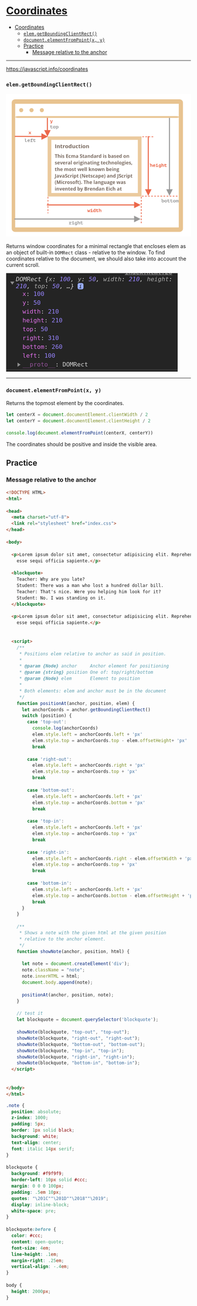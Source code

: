 # [Coordinates](<name="coordinates">)

- [Coordinates](#coordinates)
    - [`elem.getBoundingClientRect()`](#elemgetboundingclientrect)
    - [`document.elementFromPoint(x, y)`](#documentelementfrompointx-y)
  - [Practice](#practice)
    - [Message relative to the anchor](#message-relative-to-the-anchor)

***


https://javascript.info/coordinates

### `elem.getBoundingClientRect()` 

![](img/2020-02-22-19-06-27.png)

Returns window coordinates for a minimal rectangle that encloses elem as an object of built-in `DOMRect` class - relative to the window. To find coordinates relative to the document, we should also take into account the current scroll.

![](img/2020-02-22-19-00-31.png)
***


### `document.elementFromPoint(x, y)`

Returns the topmost element by the coordinates.

```javascript
let centerX = document.documentElement.clientWidth / 2
let centerY = document.documentElement.clientHeight / 2

console.log(document.elementFromPoint(centerX, centerY))
```

The coordinates should be positive and inside the visible area. 


## Practice

### Message relative to the anchor

```html
<!DOCTYPE HTML>
<html>

<head>
  <meta charset="utf-8">
  <link rel="stylesheet" href="index.css">
</head>

<body>

  <p>Lorem ipsum dolor sit amet, consectetur adipisicing elit. Reprehenderit sint atque dolorum fuga ad incidunt voluptatum error fugiat animi amet! Odio temporibus nulla id unde quaerat dignissimos enim nisi rem provident molestias sit tempore omnis recusandae
    esse sequi officia sapiente.</p>

  <blockquote>
    Teacher: Why are you late?
    Student: There was a man who lost a hundred dollar bill.
    Teacher: That's nice. Were you helping him look for it?
    Student: No. I was standing on it.
  </blockquote>

  <p>Lorem ipsum dolor sit amet, consectetur adipisicing elit. Reprehenderit sint atque dolorum fuga ad incidunt voluptatum error fugiat animi amet! Odio temporibus nulla id unde quaerat dignissimos enim nisi rem provident molestias sit tempore omnis recusandae
    esse sequi officia sapiente.</p>


  <script>
    /**
     * Positions elem relative to anchor as said in position.
     *
     * @param {Node} anchor     Anchor element for positioning
     * @param {string} position One of: top/right/bottom
     * @param {Node} elem       Element to position
     *
     * Both elements: elem and anchor must be in the document
     */
    function positionAt(anchor, position, elem) {
      let anchorCoords = anchor.getBoundingClientRect()
      switch (position) {
        case 'top-out':
          console.log(anchorCoords)
          elem.style.left = anchorCoords.left + 'px'
          elem.style.top = anchorCoords.top - elem.offsetHeight+ 'px'
          break

        case 'right-out':
          elem.style.left = anchorCoords.right + 'px'
          elem.style.top = anchorCoords.top + 'px'
          break

        case 'bottom-out':
          elem.style.left = anchorCoords.left + 'px'
          elem.style.top = anchorCoords.bottom + 'px'
          break
          
        case 'top-in':
          elem.style.left = anchorCoords.left + 'px'
          elem.style.top = anchorCoords.top + 'px'
          break
          
        case 'right-in':
          elem.style.left = anchorCoords.right - elem.offsetWidth + 'px'
          elem.style.top = anchorCoords.top + 'px'
          break
          
        case 'bottom-in':
          elem.style.left = anchorCoords.left + 'px'
          elem.style.top = anchorCoords.bottom - elem.offsetHeight + 'px'
          break
      }
    }

    /**
     * Shows a note with the given html at the given position
     * relative to the anchor element.
     */
    function showNote(anchor, position, html) {

      let note = document.createElement('div');
      note.className = "note";
      note.innerHTML = html;
      document.body.append(note);

      positionAt(anchor, position, note);
    }

    // test it
    let blockquote = document.querySelector('blockquote');

    showNote(blockquote, "top-out", "top-out");
    showNote(blockquote, "right-out", "right-out");
    showNote(blockquote, "bottom-out", "bottom-out");
    showNote(blockquote, "top-in", "top-in");
    showNote(blockquote, "right-in", "right-in");
    showNote(blockquote, "bottom-in", "bottom-in");
  </script>


</body>
</html>
```

```css
.note {
  position: absolute;
  z-index: 1000;
  padding: 5px;
  border: 1px solid black;
  background: white;
  text-align: center;
  font: italic 14px serif;
}

blockquote {
  background: #f9f9f9;
  border-left: 10px solid #ccc;
  margin: 0 0 0 100px;
  padding: .5em 10px;
  quotes: "\201C""\201D""\2018""\2019";
  display: inline-block;
  white-space: pre;
}

blockquote:before {
  color: #ccc;
  content: open-quote;
  font-size: 4em;
  line-height: .1em;
  margin-right: .25em;
  vertical-align: -.4em;
}

body {
  height: 2000px;
}
```




